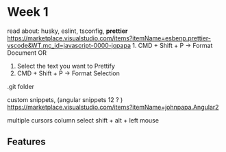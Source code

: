 # Week 1
 
read about: husky, eslint, tsconfig, 
**prettier** https://marketplace.visualstudio.com/items?itemName=esbenp.prettier-vscode&WT.mc_id=javascript-0000-jopapa
    1. CMD + Shift + P -> Format Document
   OR
   1. Select the text you want to Prettify
   2. CMD + Shift + P -> Format Selection


.git folder

custom snippets, (angular snippets 12 ? )
https://marketplace.visualstudio.com/items?itemName=johnpapa.Angular2

multiple cursors
column select shift + alt + left mouse 

## Features
